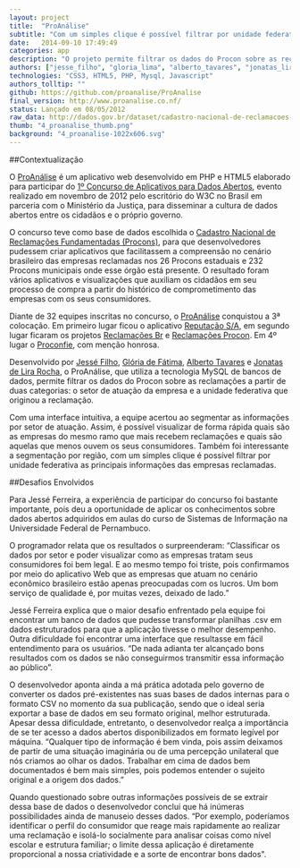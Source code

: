 ```yaml
---
layout: project
title:  "ProAnálise"
subtitle: "Com um simples clique é possível filtrar por unidade federativa as principais informações das empresas reclamadas"
date:   2014-09-10 17:49:49
categories: app
description: "O projeto permite filtrar os dados do Procon sobre as reclamações a partir de duas categorias: o setor de atuação da empresa e a unidade federativa que originou a reclamação."
authors: ["jesse_filho", "gloria_lima", "alberto_tavares", "jonatas_lira"]
technologies: "CSS3, HTML5, PHP, Mysql, Javascript"
authors_tolltip: ""
github: https://github.com/proanalise/ProAnalise
final_version: http://www.proanalise.co.nf/
status: Lançado em 08/05/2012
raw_data: http://dados.gov.br/dataset/cadastro-nacional-de-reclamacoes-fundamentadas-procons-sindec
thumb: "4_proanalise_thumb.png"
background: "4_proanalise-1022x606.svg"
---
```


##Contextualização

O [ProAnálise](http://www.proanalise.co.nf/) é um aplicativo web desenvolvido em PHP e HTML5 elaborado para participar do [1º Concurso de Aplicativos para Dados Abertos](http://www.w3c.br/Noticias/CerimoniaDePremiacaoDo1ConcursoDeDadosAbertosW3cmj), evento realizado em novembro de 2012 pelo escritório do W3C no Brasil em parceria com o Ministério da Justiça, para disseminar a cultura de dados abertos entre os cidadãos e o próprio governo.

O concurso teve como base de dados escolhida o [Cadastro Nacional de Reclamações Fundamentadas (Procons)](http://dados.gov.br/dataset/cadastro-nacional-de-reclamacoes-fundamentadas-procons-sindec), para que desenvolvedores pudessem criar aplicativos que facilitassem a compreensão no cenário brasileiro das empresas reclamadas nos 26 Procons estaduais e 232 Procons municipais onde esse órgão está presente. O resultado foram vários aplicativos e visualizações que auxiliam os cidadãos em seu processo de compra a partir do histórico de comprometimento das empresas com os seus consumidores.

Diante de 32 equipes inscritas no concurso, o [ProAnálise](https://github.com/proanalise/ProAnalise) conquistou a 3ª colocação. Em primeiro lugar ficou o aplicativo [Reputação S/A](http://reputacao-sa.org/), em segundo lugar ficaram os projetos [Reclamações Br](http://reclamacoes-br.herokuapp.com/#/) e [Reclamações Procon](http://www.reclamacoesprocon.com.br/). Em 4º lugar o [Proconfie](http://proconfie.vod.dcc.ufmg.br/), com menção honrosa.

Desenvolvido por [Jessé Filho](https://github.com/jessefilho), [Glória de Fátima](http://buscatextual.cnpq.br/buscatextual/visualizacv.do?metodo=apresentar&id=K4018890H8), [Alberto Tavares](https://www.linkedin.com/in/albertotavares) e [Jonatas de Lira Rocha](https://www.facebook.com/jonataslr), o ProAnálise, que utiliza a tecnologia MySQL de bancos de dados, permite filtrar os dados do Procon sobre as reclamações a partir de duas categorias: o setor de atuação da empresa e a unidade federativa que originou a reclamação.

Com uma interface intuitiva, a equipe acertou ao segmentar as informações por setor de atuação. Assim, é possível visualizar de forma rápida quais são as empresas do mesmo ramo que mais recebem reclamações e quais são aquelas que menos ouvem os seus consumidores. Também foi interessante a segmentação por região, com um simples clique é possível filtrar por unidade federativa as principais informações das empresas reclamadas.

##Desafios Envolvidos

Para Jessé Ferreira, a experiência de participar do concurso foi bastante importante, pois deu a oportunidade de aplicar os conhecimentos sobre dados abertos adquiridos em aulas do curso de Sistemas de Informação na Universidade Federal de Pernambuco.

O programador relata que os resultados o surpreenderam: “Classificar os dados por setor e poder visualizar como as empresas tratam seus consumidores foi bem legal. E ao mesmo tempo foi triste, pois confirmamos por meio do aplicativo Web que as empresas que atuam no cenário econômico brasileiro estão apenas preocupadas com os lucros. Um bom serviço de qualidade é, por muitas vezes, deixado de lado.”

Jessé Ferreira explica que o maior desafio enfrentado pela equipe foi encontrar um banco de dados que pudesse transformar planilhas .csv em dados estruturados para que a aplicação tivesse o melhor desempenho. Outra dificuldade foi encontrar uma interface que resultasse em fácil entendimento para os usuários. “De nada adianta ter alcançado bons resultados com os dados se não conseguirmos transmitir essa informação ao público”.

O desenvolvedor aponta ainda a má prática adotada pelo governo de converter os dados pré-existentes nas suas bases de dados internas para o formato CSV no momento da sua publicação, sendo que o ideal seria exportar a base de dados em seu formato original, melhor estruturada. Apesar dessa dificuldade, entretanto, o desenvolvedor realça a importância de se ter acesso a dados abertos disponibilizados em formato legível por máquina. “Qualquer tipo de informação é bem vinda, pois assim deixamos de partir de uma situação imaginária ou de uma percepção unilateral que nós criamos ao olhar os dados. Trabalhar em cima de dados bem documentados é bem mais simples, pois podemos entender o sujeito original e a origem dos dados.”

Quando questionado sobre outras informações possíveis de se extrair dessa base de dados o desenvolvedor conclui que há inúmeras possibilidades ainda de manuseio desses dados. “Por exemplo, poderíamos identificar o perfil do consumidor que reage mais rapidamente ao realizar uma reclamação e isolá-lo socialmente para analisar coisas como nível escolar e estrutura familiar; o limite dessa aplicação é diretamente proporcional a nossa criatividade e a sorte de encontrar bons dados".












